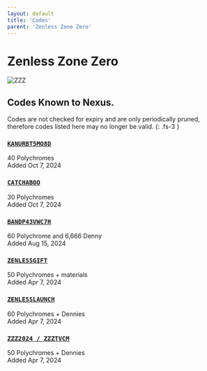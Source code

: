 ```yaml
---
layout: default
title: 'Codes'
parent: 'Zenless Zone Zero'
---
```


# Zenless Zone Zero

![ZZZ](https://cdn.discordapp.com/emojis/1264987656371310633.png)

## Codes Known to Nexus.

Codes are not checked for expiry and are only periodically pruned, therefore codes listed here may no longer be valid.
{: .fs-3 }

### [`KANURBT5MQ8D`](https://zenless.hoyoverse.com/redemption?code=KANURBT5MQ8D)

40 Polychromes \
Added Oct 7, 2024

### [`CATCHABOO`](https://zenless.hoyoverse.com/redemption?code=CATCHABOO)

30 Polychromes \
Added Oct 7, 2024

### [`BANDP43VWC7H`](https://zenless.hoyoverse.com/redemption?code=BANDP43VWC7H)

60 Polychrome and 6,666 Denny \
Added Aug 15, 2024

### [`ZENLESSGIFT`](https://zenless.hoyoverse.com/redemption?code=ZENLESSGIFT)

50 Polychromes + materials \
Added Apr 7, 2024

### [`ZENLESSLAUNCH`](https://zenless.hoyoverse.com/redemption?code=ZENLESSLAUNCH)

60 Polychromes + Dennies \
Added Apr 7, 2024

### [`ZZZ2024 / ZZZTVCM`](https://zenless.hoyoverse.com/redemption?code=ZZZ2024%20%2F%20ZZZTVCM)

50 Polychromes + Dennies \
Added Apr 7, 2024